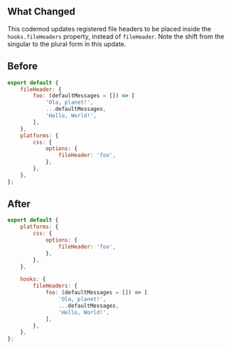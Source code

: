 ## What Changed

This codemod updates registered file headers to be placed inside the `hooks.fileHeaders` property, instead of `fileHeader`. Note the shift from the singular to the plural form in this update.

## Before

```jsx
export default {
    fileHeader: {
        foo: (defaultMessages = []) => [
            'Ola, planet!',
            ...defaultMessages,
            'Hello, World!',
        ],
    },
    platforms: {
        css: {
            options: {
                fileHeader: 'foo',
            },
        },
    },
};

```

## After

```jsx
export default {
    platforms: {
        css: {
            options: {
                fileHeader: 'foo',
            },
        },
    },

    hooks: {
        fileHeaders: {
            foo: (defaultMessages = []) => [
                'Ola, planet!',
                ...defaultMessages,
                'Hello, World!',
            ],
        },
    },
};

```
